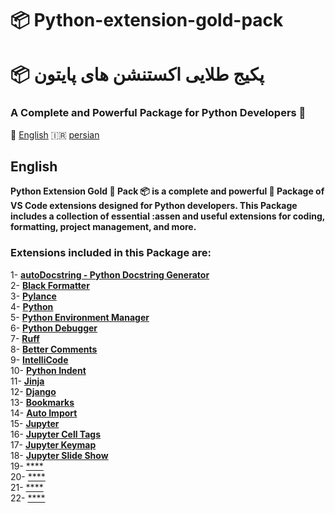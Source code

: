 # 📦 Python-extension-gold-pack

# 📦 پکیج طلایی اکستنشن های پایتون

### A Complete and Powerful Package for Python Developers 🥇

🏴󠁧󠁢󠁥󠁮󠁧󠁿 <a href="#English">English</a> 🇮🇷 <a href="#persian">persian</a>

## English

**<p> Python Extension Gold 🥇 Pack 📦 is a complete and powerful 💪 Package of VS Code extensions designed for Python developers. This Package includes a collection of essential :assen and useful extensions for coding, formatting, project  management, and more. </p>**

### Extensions included in this Package are:

1- [**autoDocstring - Python Docstring Generator**](https://marketplace.visualstudio.com/items?itemName=njpwerner.autodocstring)<br>
2- [**Black Formatter**](https://marketplace.visualstudio.com/items?itemName=ms-python.black-formatter)<br>
3- [**Pylance**](https://marketplace.visualstudio.com/items?itemName=ms-python.vscode-pylance)<br>
4- [**Python**](https://marketplace.visualstudio.com/items?itemName=ms-python.python)<br>
5- [**Python Environment Manager**](https://marketplace.visualstudio.com/items?itemName=donjayamanne.python-environment-manager)<br>
6- [**Python Debugger**](https://marketplace.visualstudio.com/items?itemName=ms-python.debugpy)<br>
7- [**Ruff**](https://marketplace.visualstudio.com/items?itemName=charliermarsh.ruff)<br>
8- [**Better Comments**](https://marketplace.visualstudio.com/items?itemName=aaron-bond.better-comments)<br>
9- [**IntelliCode**](https://marketplace.visualstudio.com/items?itemName=VisualStudioExptTeam.vscodeintellicode)<br>
10- [**Python Indent**](https://marketplace.visualstudio.com/items?itemName=KevinRose.vsc-python-indent)<br>
11- [**Jinja**](https://marketplace.visualstudio.com/items?itemName=wholroyd.jinja)<br>
12- [**Django**](https://marketplace.visualstudio.com/items?itemName=batisteo.vscode-django)<br>
13- [**Bookmarks**](https://marketplace.visualstudio.com/items?itemName=alefragnani.Bookmarks)<br>
14- [**Auto Import**](https://marketplace.visualstudio.com/items?itemName=steoates.autoimport)<br>
15- [**Jupyter**](https://marketplace.visualstudio.com/items?itemName=ms-toolsai.jupyter)<br>
16- [**Jupyter Cell Tags**](https://marketplace.visualstudio.com/items?itemName=ms-toolsai.vscode-jupyter-cell-tags)<br>
17- [**Jupyter Keymap**](https://marketplace.visualstudio.com/items?itemName=ms-toolsai.jupyter-keymap)<br>
18- [**Jupyter Slide Show**](https://marketplace.visualstudio.com/items?itemName=ms-toolsai.vscode-jupyter-slideshow)<br>
19- [****]()<br>
20- [****]()<br>
21- [****]()<br>
22- [****]()<br>